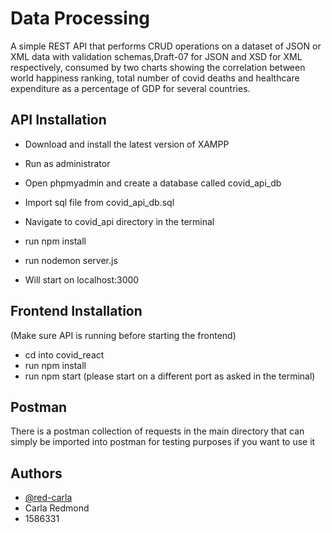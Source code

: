 
# Data Processing

A simple REST API that performs CRUD operations on a dataset of JSON or XML data with validation schemas,Draft-07 for JSON and XSD for XML respectively, consumed by two charts showing the correlation between world happiness ranking, total number of covid deaths and healthcare expenditure as a percentage of GDP for several countries.



## API Installation
- Download and install the latest version of XAMPP
- Run as administrator
- Open phpmyadmin and create a database called covid_api_db
- Import sql file from covid_api_db.sql


- Navigate to covid_api directory in the terminal
- run npm install
- run nodemon server.js

- Will start on localhost:3000

## Frontend Installation
(Make sure API is running before starting the frontend)
- cd into covid_react
- run npm install
- run npm start (please start on a different port as asked in the terminal)

## Postman
There is a postman collection of requests in the main directory that can simply be imported into postman for testing purposes if you want to use it
    
## Authors

- [@red-carla](https://www.github.com/red-carla)
- Carla Redmond
- 1586331

